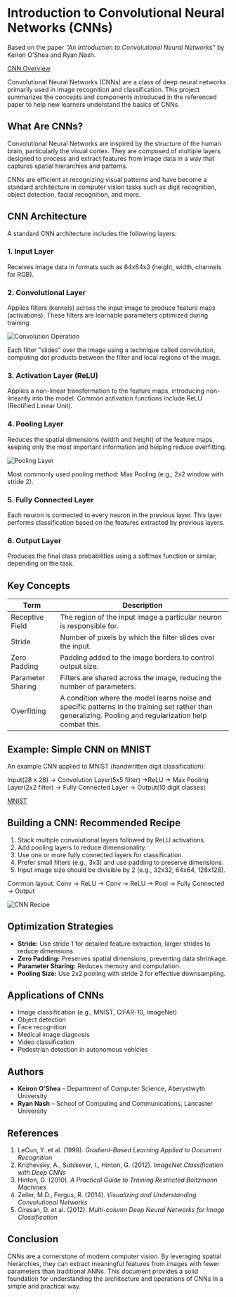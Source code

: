 # Introduction to Convolutional Neural Networks (CNNs)

Based on the paper *"An Introduction to Convolutional Neural Networks"* by Keiron O’Shea and Ryan Nash.

[CNN Overview](https://en.wikipedia.org/wiki/Convolutional_neural_network)

Convolutional Neural Networks (CNNs) are a class of deep neural networks primarily used in image recognition and classification. This project summarizes the concepts and components introduced in the referenced paper to help new learners understand the basics of CNNs.

## What Are CNNs?

Convolutional Neural Networks are inspired by the structure of the human brain, particularly the visual cortex. They are composed of multiple layers designed to process and extract features from image data in a way that captures spatial hierarchies and patterns.

CNNs are efficient at recognizing visual patterns and have become a standard architecture in computer vision tasks such as digit recognition, object detection, facial recognition, and more.

## CNN Architecture

A standard CNN architecture includes the following layers:

### 1. Input Layer

Receives image data in formats such as 64x64x3 (height, width, channels for RGB).

### 2. Convolutional Layer

Applies filters (kernels) across the input image to produce feature maps (activations). These filters are learnable parameters optimized during training.

![Convolution Operation](https://upload.wikimedia.org/wikipedia/commons/4/4f/Convolution_schematic.gif)

Each filter "slides" over the image using a technique called convolution, computing dot products between the filter and local regions of the image.

### 3. Activation Layer (ReLU)

Applies a non-linear transformation to the feature maps, introducing non-linearity into the model. Common activation functions include ReLU (Rectified Linear Unit).

### 4. Pooling Layer

Reduces the spatial dimensions (width and height) of the feature maps, keeping only the most important information and helping reduce overfitting.

![Pooling Layer](https://cs231n.github.io/assets/cnn/maxpool.jpeg)

Most commonly used pooling method: Max Pooling (e.g., 2x2 window with stride 2).

### 5. Fully Connected Layer

Each neuron is connected to every neuron in the previous layer. This layer performs classification based on the features extracted by previous layers.

### 6. Output Layer

Produces the final class probabilities using a softmax function or similar, depending on the task.

## Key Concepts

| Term                 | Description |
|----------------------|-------------|
| Receptive Field      | The region of the input image a particular neuron is responsible for. |
| Stride               | Number of pixels by which the filter slides over the input. |
| Zero Padding         | Padding added to the image borders to control output size. |
| Parameter Sharing    | Filters are shared across the image, reducing the number of parameters. |
| Overfitting          | A condition where the model learns noise and specific patterns in the training set rather than generalizing. Pooling and regularization help combat this. |

## Example: Simple CNN on MNIST

An example CNN applied to MNIST (handwritten digit classification):

Input(28 x 28)
-> Convolution Layer(5x5 filter) ->ReLU
-> Max Pooling Layer(2x2 filter)
-> Fully Connected Layer
-> Output(10 digit classes)


[MNIST](https://itp.uni-frankfurt.de/~gros/StudentProjects/WS22_23_DL_MNIST/DeepLearningMNIST.htm)

## Building a CNN: Recommended Recipe

1. Stack multiple convolutional layers followed by ReLU activations.
2. Add pooling layers to reduce dimensionality.
3. Use one or more fully connected layers for classification.
4. Prefer small filters (e.g., 3x3) and use padding to preserve dimensions.
5. Input image size should be divisible by 2 (e.g., 32x32, 64x64, 128x128).

Common layout: Conv → ReLU → Conv → ReLU → Pool → Fully Connected → Output


![CNN Recipe](https://upload.wikimedia.org/wikipedia/commons/6/63/Typical_cnn.png)

## Optimization Strategies

- **Stride:** Use stride 1 for detailed feature extraction, larger strides to reduce dimensions.
- **Zero Padding:** Preserves spatial dimensions, preventing data shrinkage.
- **Parameter Sharing:** Reduces memory and computation.
- **Pooling Size:** Use 2x2 pooling with stride 2 for effective downsampling.

## Applications of CNNs

- Image classification (e.g., MNIST, CIFAR-10, ImageNet)
- Object detection
- Face recognition
- Medical image diagnosis
- Video classification
- Pedestrian detection in autonomous vehicles

## Authors

- **Keiron O’Shea** – Department of Computer Science, Aberystwyth University
- **Ryan Nash** – School of Computing and Communications, Lancaster University

## References

1. LeCun, Y. et al. (1998). *Gradient-Based Learning Applied to Document Recognition*
2. Krizhevsky, A., Sutskever, I., Hinton, G. (2012). *ImageNet Classification with Deep CNNs*
3. Hinton, G. (2010). *A Practical Guide to Training Restricted Boltzmann Machines*
4. Zeiler, M.D., Fergus, R. (2014). *Visualizing and Understanding Convolutional Networks*
5. Ciresan, D. et al. (2012). *Multi-column Deep Neural Networks for Image Classification*

## Conclusion

CNNs are a cornerstone of modern computer vision. By leveraging spatial hierarchies, they can extract meaningful features from images with fewer parameters than traditional ANNs. This document provides a solid foundation for understanding the architecture and operations of CNNs in a simple and practical way.
